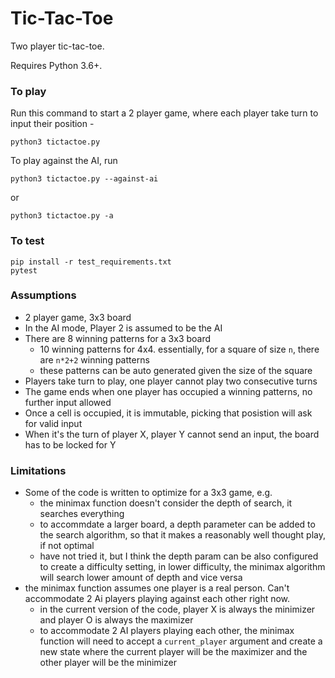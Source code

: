# Tic-Tac-Toe

Two player tic-tac-toe.

Requires Python 3.6+.

### To play

Run this command to start a 2 player game, where each player take turn to input their position -
```
python3 tictactoe.py
```

To play against the AI, run
```
python3 tictactoe.py --against-ai
```
or
```
python3 tictactoe.py -a
```

### To test
```
pip install -r test_requirements.txt
pytest
```

### Assumptions
- 2 player game, 3x3 board
- In the AI mode, Player 2 is assumed to be the AI
- There are 8 winning patterns for a 3x3 board
  - 10 winning patterns for 4x4. essentially, for a square of size `n`, there are `n*2+2` winning patterns
  - these patterns can be auto generated given the size of the square
- Players take turn to play, one player cannot play two consecutive turns
- The game ends when one player has occupied a winning patterns, no further input allowed
- Once a cell is occupied, it is immutable, picking that posistion will ask for valid input
- When it's the turn of player X, player Y cannot send an input, the board has to be locked for Y


### Limitations
- Some of the code is written to optimize for a 3x3 game, e.g.
  - the minimax function doesn't consider the depth of search, it searches everything
  - to accommdate a larger board, a depth parameter can be added to the search algorithm, so that it makes a reasonably well thought play, if not optimal
  - have not tried it, but I think the depth param can be also configured to create a difficulty setting, in lower difficulty, the minimax algorithm will search lower amount of depth and vice versa
- the minimax function assumes one player is a real person. Can't accommodate 2 Ai players playing against each other right now.
  - in the current version of the code, player X is always the minimizer and player O is always the maximizer
  - to accommodate 2 AI players playing each other, the minimax function will need to accept a `current_player` argument and create a new state where the current player will be the maximizer and the other player will be the minimizer
